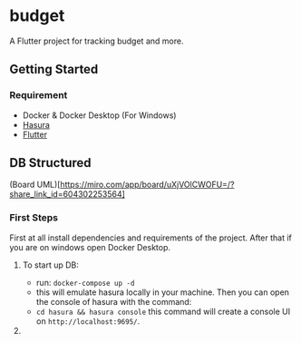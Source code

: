 # budget

A Flutter project for tracking budget and more.

## Getting Started

### Requirement

- Docker & Docker Desktop (For Windows)
- [Hasura](https://hasura.io/docs/latest/graphql/core/hasura-cli/install-hasura-cli) 
- [Flutter](https://docs.flutter.dev/get-started/install)


## DB Structured

(Board UML)[https://miro.com/app/board/uXjVOlCWOFU=/?share_link_id=604302253564]

### First Steps

First at all install dependencies and requirements of the project. After that if you are on windows open Docker Desktop.

1. To start up DB:
   - run: `docker-compose up -d`
   - this will emulate hasura locally in your machine. Then you can open the console of hasura with the command: 
   - `cd hasura && hasura console` this command will create a console UI on `http://localhost:9695/`.

2. 


